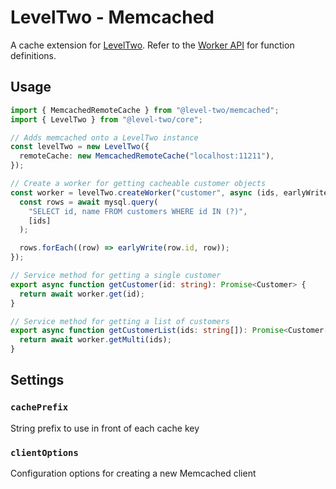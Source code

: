 # LevelTwo - Memcached

A cache extension for [LevelTwo](https://www.npmjs.com/package/@level-two/core). Refer to the [Worker API](https://www.npmjs.com/package/@level-two/core#worker-api) for function definitions.

## Usage

```ts
import { MemcachedRemoteCache } from "@level-two/memcached";
import { LevelTwo } from "@level-two/core";

// Adds memcached onto a LevelTwo instance
const levelTwo = new LevelTwo({
  remoteCache: new MemcachedRemoteCache("localhost:11211"),
});

// Create a worker for getting cacheable customer objects
const worker = levelTwo.createWorker("customer", async (ids, earlyWrite) => {
  const rows = await mysql.query(
    "SELECT id, name FROM customers WHERE id IN (?)",
    [ids]
  );

  rows.forEach((row) => earlyWrite(row.id, row));
});

// Service method for getting a single customer
export async function getCustomer(id: string): Promise<Customer> {
  return await worker.get(id);
}

// Service method for getting a list of customers
export async function getCustomerList(ids: string[]): Promise<Customer[]> {
  return await worker.getMulti(ids);
}
```

## Settings

### `cachePrefix`

String prefix to use in front of each cache key

### `clientOptions`

Configuration options for creating a new Memcached client
